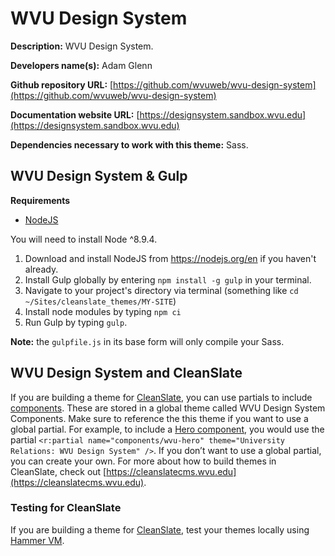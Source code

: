 WVU Design System
==================

**Description:** WVU Design System.

**Developers name(s):** Adam Glenn

**Github repository URL:** [https://github.com/wvuweb/wvu-design-system](https://github.com/wvuweb/wvu-design-system)

**Documentation website URL:** [https://designsystem.sandbox.wvu.edu](https://designsystem.sandbox.wvu.edu)

**Dependencies necessary to work with this theme:** Sass.



## WVU Design System & Gulp

**Requirements**
* [NodeJS](https://nodejs.org)

You will need to install Node ^8.9.4.

  1. Download and install NodeJS from https://nodejs.org/en if you haven't already.
  1. Install Gulp globally by entering `npm install -g gulp` in your terminal.
  1. Navigate to your project's directory via terminal (something like `cd ~/Sites/cleanslate_themes/MY-SITE`)
  1. Install node modules by typing `npm ci`
  1. Run Gulp by typing `gulp`.

**Note:** the `gulpfile.js` in its base form will only compile your Sass.

## WVU Design System and CleanSlate

If you are building a theme for [CleanSlate](https://cleanslatecms.wvu.edu/), you can use partials to include [components](https://designsystem.sandbox.wvu.edu/components). These are stored in a global theme called WVU Design System Components. Make sure to reference the this theme if you want to use a global partial. For example, to include a [Hero component](https://designsystem.sandbox.wvu.edu/components/hero), you would use the partial ```<r:partial name="components/wvu-hero" theme="University Relations: WVU Design System" />```. If you don’t want to use a global partial, you can create your own. For more about how to build themes in CleanSlate, check out [https://cleanslatecms.wvu.edu](https://cleanslatecms.wvu.edu).

### Testing for CleanSlate

If you are building a theme for [CleanSlate](https://cleanslatecms.wvu.edu/), test your themes locally using [Hammer VM](https://bitbucket.org/wvudigital/hammer-vm/src/master/).
